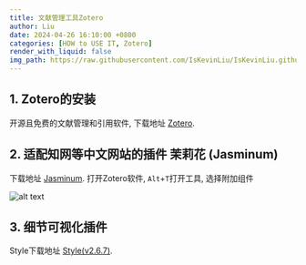 ```yaml
---
title: 文献管理工具Zotero
author: Liu
date: 2024-04-26 16:10:00 +0800
categories: [HOW to USE IT, Zotero]
render_with_liquid: false
img_path: https://raw.githubusercontent.com/IsKevinLiu/IsKevinLiu.github.io/main/_image/20240426-2/
---
```


## 1. Zotero的安装
开源且免费的文献管理和引用软件, 下载地址 [Zotero](https://www.zotero.org/download/).

## 2. 适配知网等中文网站的插件 茉莉花 (Jasminum)
下载地址 [Jasminum](https://github.com/l0o0/jasminum/releases).
打开Zotero软件, `Alt`+`T`打开工具, 选择附加组件

![alt text](img_1.png)

## 3. 细节可视化插件
Style下载地址 [Style(v2.6.7)](https://github.com/MuiseDestiny/zotero-style/releases/tag/2.6.7).
